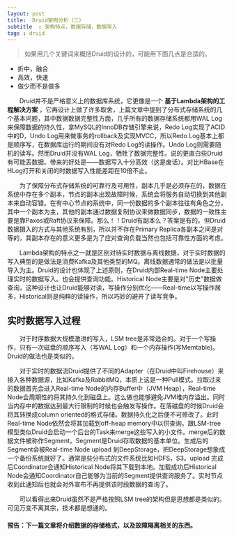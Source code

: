 ```yaml
---
layout: post
title:  Druid架构分析（二）
subtitle  : 架构特点，数据存储，数据写入
tags : druid
---
```

> 如果用几个关键词来概括Druid的设计的，可能用下面几点是合适的。
* 折中，融合
* 高效，快速
* 做少而不是做多

&emsp;&emsp;Druid并不是严格意义上的数据库系统，它更像是一个 **基于Lambda架构的工程解决方案** ，它再设计上做了许多取舍，上篇文章中提到了分布式存储系统的几个基本问题，其中数据数据完整性方面，几乎所有的数据存储系统都用WAL Log来保障数据的持久性，拿MySQL的InnoDB存储引擎来说，Redo Log实现了ACID中的D，Undo Log用来做事务的rollback及实现MVCC，所以Redo Log基本上都是顺序写，在数据库运行的期间没有对Redo Log的读操作。Undo Log则需要随机的读写。然而Druid并没有WAL Log，牺牲了数据完整性。说的更直白些Druid有可能丢数据。带来的好处是——数据写入十分高效（这是废话）。对比HBase在HLog打开和关闭的时数据写入性能差距在10倍不止。

&emsp;&emsp;为了保障分布式存储系统的可靠行及可用性，副本几乎是必须存在的，数据在系统中存在多个副本，节点的副本出现故障时候，系统会将服务自动切换到其他副本来自动容错。在有中心节点的系统中，同一份数据的多个副本往往有角色之分，其中一个副本为主，其他的副本通过数据复制协议来做数据同步，数据的一致性主要是靠Paxos或Raft协议来保障。那么！！Druid有副本么？答案是有的。但Druid数据摄入的方式与其他系统有别，所以并不存在Primary Replica各副本之间是对等的，其副本存在的意义更多是为了应对查询负载当然也包括可靠性方面的考虑。

&emsp;&emsp;Lambda架构的特点之一就是区别对待实时数据与离线数据，对于实时数据的写入典型的是做法是消费Kafka及其他类型的MQ。离线数据通常的做法是以批量导入为主。Druid的设计也体现了上述原则，在Druid内部Real-time Node主要处理实时的数据写入。也会提供查询功能。Historical Node主要是对"历史"数据做查询，这种设计也让Druid能够对读，写操作分别优化——Real-time以写操作居多，Historical则是纯粹的读操作，所以巧妙的避开了读写竞争。

## 实时数据写入过程

&emsp;&emsp;对于时序数据大规模激进的写入，LSM tree是非常适合的。对于一个写操作，只有一次磁盘的顺序写入（写WAL Log）和一个内存操作(写Memtable)。Druid的做法也是类似的。

&emsp;&emsp;对于实时的数据流Druid提供了不同的Adapter（在Druid中叫Firehouse）来接入各种数据源，比如Kafka及RabbitMQ，本质上这是一种Pull模式。拉取过来的数据首先会进入Real-time Node的内存Buffer中（JVM Heap），Real-time Node会周期性的将其持久化到磁盘上。这么做也能够避免JVM堆内存溢出。同时当内存中的数据达到最大行限制的时候也会触发写操作。在落磁盘的时候Druid会将其转换成column oriented的格式存储。数据持久化之后便不可修改了。此时Real-time Node依然会将其加载到off-heap memory中以供查询。跟LSM-tree模型类似Druid会启动一个后台的Task来merge这些写入的小文件。merge后的数据文件被称作Segment，Segment是Druid存取数据的基本单位。生成后的Segment会被Real-time Node upload 到DeepStorage，把DeepStorage想象成一个备份系统就好了。通常是些分布式的文件系统比如HDFS，S3。upload 完成后Coordinator会通知Historical Node将其下载到本地。加载成功后Historical Node会通知Coordinator自己能够为当前的Segment提供查询服务了。实时节点收到此通知后也就会对外宣布不再提供该时段数据的查询了。

&emsp;&emsp;可以看得出来Druid虽然不是严格按照LSM tree的架构但是思想都是类似的。可见万变不离其宗，技术都是想通的。

####  预告：下一篇文章将介绍数据的存储格式，以及故障隔离相关的东西。
